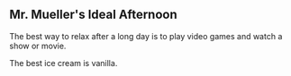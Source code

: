 ## Mr. Mueller's Ideal Afternoon

The best way to relax after a long day is to play video games and watch a show or movie.

The best ice cream is vanilla.